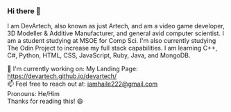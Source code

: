 ### Hi there 👋 
I am DevArtech, also known as just Artech, and am a video game developer, 3D Modeller & Additive Manufacturer, and general avid computer scientist. I am a student studying at MSOE for Comp Sci. I'm also currently studying The Odin Project to increase my full stack capabilities. I am learning C++, C#, Python, HTML, CSS, JavaScript, Ruby, Java, and MongoDB.    
   
🔭 I'm currently working on: My Landing Page: https://devartech.github.io/devartech/   
📫 Feel free to reach out at: iamhaile222@gmail.com   
Pronouns: He/Him   
Thanks for reading this! 😄
